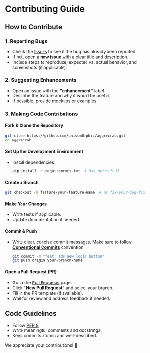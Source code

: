 # **Contributing Guide**  
## **How to Contribute**  

### **1. Reporting Bugs**  
- Check the [Issues](https://github.com/unisom0rphic/aggrecrab/issues) to see if the bug has already been reported.  
- If not, open a **new issue** with a clear title and description.  
- Include steps to reproduce, expected vs. actual behavior, and screenshots (if applicable).  

### **2. Suggesting Enhancements**  
- Open an issue with the **"enhancement"** label.  
- Describe the feature and why it would be useful.  
- If possible, provide mockups or examples.  

### **3. Making Code Contributions**  
#### **Fork & Clone the Repository**  
```bash
git clone https://github.com/unisom0rphic/aggrecrab.git
cd aggrecrab
```  

#### **Set Up the Development Environment**  
- Install dependencies:  
  ```bash
  pip install -r requirements.txt  # Use python3.11
  ```

#### **Create a Branch**  
```bash
git checkout -b feature/your-feature-name  # or fix/your-bug-fix
```  

#### **Make Your Changes**  
- Write tests if applicable.
- Update documentation if needed.  

#### **Commit & Push**  
- Write clear, concise commit messages. Make sure to follow [**Conventional Commits**](https://www.conventionalcommits.org/) convention 
  ```bash
  git commit -m "feat: add new login button"  
  git push origin your-branch-name  
  ```  

#### **Open a Pull Request (PR)**  
- Go to the [Pull Requests](https://github.com/unisom0rphic/aggrecrab/pulls) page.  
- Click **"New Pull Request"** and select your branch.  
- Fill in the PR template (if available).  
- Wait for review and address feedback if needed.  

## **Code Guidelines**  
- Follow [PEP 8](https://pep8.org/)
- Write meaningful comments and docstrings.  
- Keep commits atomic and well-described.  

We appreciate your contributions! 🎉
